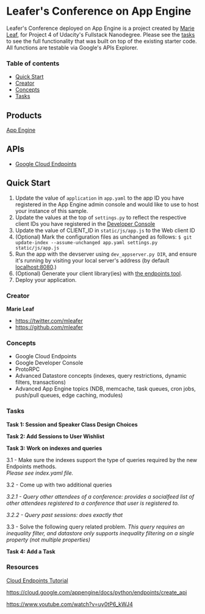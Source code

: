 # Leafer's Conference on App Engine

Leafer's Conference deployed on App Engine is a project created by [Marie Leaf](https://twitter.com/mleafer), for Project 4 of Udacity's Fullstack Nanodegree. Please see the [tasks](#Tasks) to see the full functionality that was built on top of the existing starter code. All functions are testable via Google's APIs Explorer.


### Table of contents

* [Quick Start](#quick-start)
* [Creator](#creator)
* [Concepts](#concepts)
* [Tasks](#Tasks)


## Products
[App Engine](https://developers.google.com/appengine)


## APIs
- [Google Cloud Endpoints](https://developers.google.com/appengine/docs/python/endpoints/)

## Quick Start
1. Update the value of `application` in `app.yaml` to the app ID you
   have registered in the App Engine admin console and would like to use to host
   your instance of this sample.
1. Update the values at the top of `settings.py` to
   reflect the respective client IDs you have registered in the
   [Developer Console](https://console.developers.google.com/)
1. Update the value of CLIENT_ID in `static/js/app.js` to the Web client ID
1. (Optional) Mark the configuration files as unchanged as follows:
   `$ git update-index --assume-unchanged app.yaml settings.py static/js/app.js`
1. Run the app with the devserver using `dev_appserver.py DIR`, and ensure it's running by visiting your local server's address (by default [localhost:8080](https://localhost:8080/).)
1. (Optional) Generate your client library(ies) with [the endpoints tool](https://developers.google.com/appengine/docs/python/endpoints/endpoints_tool).
1. Deploy your application.


### Creator

**Marie Leaf**

* <https://twitter.com/mleafer>
* <https://github.com/mleafer>

### Concepts
* Google Cloud Endpoints
* Google Developer Console
* ProtoRPC
* Advanced Datastore concepts (indexes, query restrictions, dynamic filters, transactions)
* Advanced App Engine topics (NDB, memcache, task queues, cron jobs, push/pull queues, edge caching, modules)

### Tasks

__Task 1: Session and Speaker Class Design Choices__

__Task 2: Add Sessions to User Wishlist__

__Task 3: Work on indexes and queries__

3.1 - Make sure the indexes support the type of queries required by the new Endpoints methods.  
*Please see index.yaml file.*

3.2 - Come up with two additional queries  

*3.2.1 - Query other attendees of a conference: provides a socialfeed list of other attendees registered to a conference that user is registered to.*

*3.2.2 - Query past sessions: does exactly that*

3.3 - Solve the following query related problem.
*This query requires an inequality filter, and datastore only supports inequality filtering on a single property (not multiple properties)*

__Task 4: Add a Task__


### Resources

[Cloud Endpoints Tutorial](http://rominirani.com/2014/01/10/google-cloud-endpoints-tutorial-part-1/)

https://cloud.google.com/appengine/docs/python/endpoints/create_api

https://www.youtube.com/watch?v=uy0tP6_kWJ4